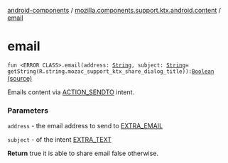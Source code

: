 [android-components](../index.md) / [mozilla.components.support.ktx.android.content](index.md) / [email](./email.md)

# email

`fun <ERROR CLASS>.email(address: `[`String`](https://kotlinlang.org/api/latest/jvm/stdlib/kotlin/-string/index.html)`, subject: `[`String`](https://kotlinlang.org/api/latest/jvm/stdlib/kotlin/-string/index.html)` = getString(R.string.mozac_support_ktx_share_dialog_title)): `[`Boolean`](https://kotlinlang.org/api/latest/jvm/stdlib/kotlin/-boolean/index.html) [(source)](https://github.com/mozilla-mobile/android-components/blob/master/components/support/ktx/src/main/java/mozilla/components/support/ktx/android/content/Context.kt#L124)

Emails content via [ACTION_SENDTO](#) intent.

### Parameters

`address` - the email address to send to [EXTRA_EMAIL](#)

`subject` - of the intent [EXTRA_TEXT](#)

**Return**
true it is able to share email false otherwise.

